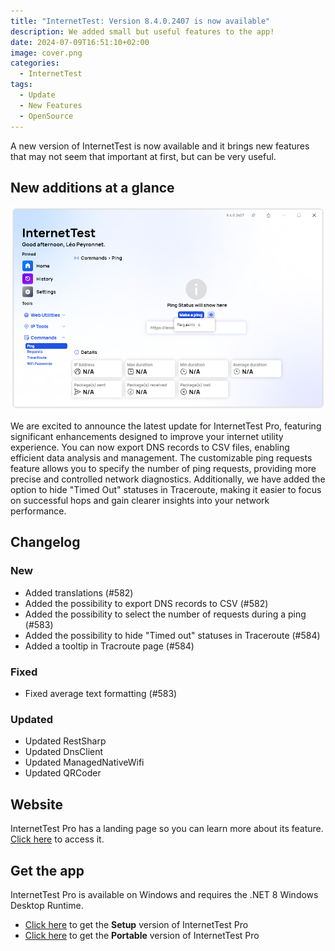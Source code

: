 ```yaml
---
title: "InternetTest: Version 8.4.0.2407 is now available"
description: We added small but useful features to the app!
date: 2024-07-09T16:51:10+02:00
image: cover.png
categories:
  - InternetTest
tags:
  - Update
  - New Features
  - OpenSource
---
```


A new version of InternetTest is now available and it brings new features that may not seem that important at first, but can be very useful.

## New additions at a glance

![The new settings options in the Ping page](1.png)

We are excited to announce the latest update for InternetTest Pro, featuring significant enhancements designed to improve your internet utility experience. You can now export DNS records to CSV files, enabling efficient data analysis and management. The customizable ping requests feature allows you to specify the number of ping requests, providing more precise and controlled network diagnostics. Additionally, we have added the option to hide "Timed Out" statuses in Traceroute, making it easier to focus on successful hops and gain clearer insights into your network performance.

## Changelog

### New

- Added translations (#582)
- Added the possibility to export DNS records to CSV (#582)
- Added the possibility to select the number of requests during a ping (#583)
- Added the possibility to hide "Timed out" statuses in Traceroute (#584)
- Added a tooltip in Tracroute page (#584)

### Fixed

- Fixed average text formatting (#583)

### Updated

- Updated RestSharp
- Updated DnsClient
- Updated ManagedNativeWifi
- Updated QRCoder

## Website

InternetTest Pro has a landing page so you can learn more about its feature. [Click here](https://leocorporation.dev/store/internettest) to access it.

## Get the app

InternetTest Pro is available on Windows and requires the .NET 8 Windows Desktop Runtime.

- [Click here](https://tinyurl.com/DownloadITP7) to get the **Setup** version of InternetTest Pro
- [Click here](https://tinyurl.com/DownloadITPP) to get the **Portable** version of InternetTest Pro
